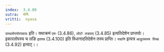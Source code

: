 ```yaml
---
index:  3.4.89
sutra:  मेर्निः
vritti:  nyasa
---
```


`उत्थलोपयोरपवादः` इति। यथाक्रमं `एरुः` (3.4.86), `लोटो लङवत्` (3.4.85) इत्यतिदेशेन प्राप्तयोः। इकारलोपस्य च लङि `इतश्च` (3.4.100) इति विधानादतिदेशेन तस्य प्राप्तिः। `पचानि` इत्यत्र `आडुत्तमस्य पिच्च` (3.4.92) इत्याट्।।

